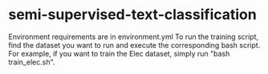# semi-supervised-text-classification

Environment requirements are in environment.yml
To run the training script, find the dataset you want to run and execute the corresponding bash script. For example, if you want to train the Elec dataset, simply run "bash train_elec.sh". 
